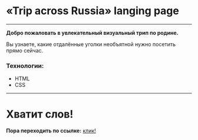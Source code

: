 # «Trip across Russia» langing page
***

**Добро пожаловать в увлекательный визуальный трип по родине.**

Вы узнаете, какие отдалённые уголки необъятной нужно посетить прямо сейчас.

### Технологии:

+ HTML
+ CSS

***

# Хватит слов!

**Пора переходить по ссылке:** [клик!](https://maximkaschitskiy.github.io/russian-travel/)
